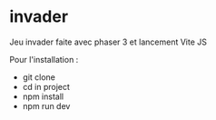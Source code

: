 # invader
Jeu invader faite avec phaser 3 et lancement Vite JS


Pour l'installation :
- git clone <ssh>
- cd in <ssh> project
- npm install
- npm run dev 